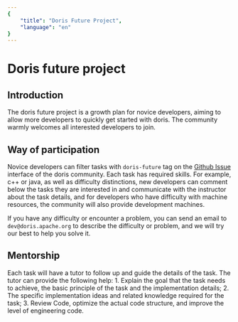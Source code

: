 ```yaml
---
{
    "title": "Doris Future Project",
    "language": "en"
}
---
```


<!--
Licensed to the Apache Software Foundation (ASF) under one
or more contributor license agreements.  See the NOTICE file
distributed with this work for additional information
regarding copyright ownership.  The ASF licenses this file
to you under the Apache License, Version 2.0 (the
"License"); you may not use this file except in compliance
with the License.  You may obtain a copy of the License at

  http://www.apache.org/licenses/LICENSE-2.0

Unless required by applicable law or agreed to in writing,
software distributed under the License is distributed on an
"AS IS" BASIS, WITHOUT WARRANTIES OR CONDITIONS OF ANY
KIND, either express or implied.  See the License for the
specific language governing permissions and limitations
under the License.
-->

# Doris future project

## Introduction

The doris future project is a growth plan for novice developers, aiming to allow more developers to quickly get started with doris. The community warmly welcomes all interested developers to join.

## Way of participation

Novice developers can filter tasks with `doris-future` tag on the [Github Issue](https://github.com/apache/doris/issues) interface of the doris community. Each task has required skills. For example, c++ or java, as well as difficulty distinctions, new developers can comment below the tasks they are interested in and communicate with the instructor about the task details, and for developers who have difficulty with machine resources, the community will also provide development machines.

If you have any difficulty or encounter a problem, you can send an email to `dev@doris.apache.org` to describe the difficulty or problem, and we will try our best to help you solve it.

## Mentorship

Each task will have a tutor to follow up and guide the details of the task. The tutor can provide the following help: 1. Explain the goal that the task needs to achieve, the basic principle of the task and the implementation details; 2. The specific implementation ideas and related knowledge required for the task; 3. Review Code, optimize the actual code structure, and improve the level of engineering code.
